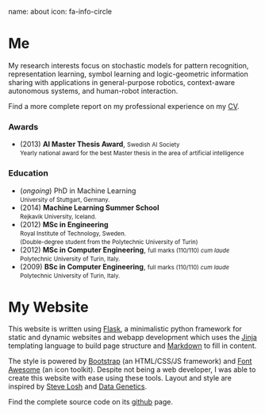 name: about
icon: fa-info-circle

# Me

My research interests focus on stochastic models for pattern recognition,
representation learning, symbol learning and logic-geometric information
sharing with applications in general-purpose robotics, context-aware autonomous
systems, and human-robot interaction.

Find a more complete report on my professional experience on my [CV][cv].

[cv]: /static/docs/cv_baisero.pdf

### Awards

 * (2013) **AI Master Thesis Award**, <small>Swedish AI Society</small> <br>
 <small>Yearly national award for the best Master thesis in the area of
 artificial intelligence</small>

### Education

 * (*ongoing*) PhD in Machine Learning <br>
 <small>University of Stuttgart, Germany.</small>
 * (2014) **Machine Learning Summer School** <br>
 <small>Rejkavik University, Iceland.</small>
 * (2012) **MSc in Engineering** <br>
 <small>Royal Institute of Technology, Sweden.</small> <br>
 <small>(Double-degree student from the Polytechnic University of Turin)</small> <br>
 * (2012) **MSc in Computer Engineering**, <small>full marks (110/110) *cum laude*</small> <br>
 <small>Polytechnic University of Turin, Italy.</small>
 * (2009) **BSc in Computer Engineering**, <small>full marks (110/110) *cum laude*</small> <br>
 <small>Polytechnic University of Turin, Italy.</small>

# My Website

This website is written using [Flask][flask], a minimalistic python framework
for static and dynamic websites and webapp development which uses the
[Jinja][jinja] templating language to build page structure and
[Markdown][markdown] to fill in content.

The style is powered by [Bootstrap][bootstrap] (an HTML/CSS/JS framework) and
[Font Awesome][fontawesome] (an icon toolkit).  Despite not being a web
developer, I was able to create this website with ease using these tools.
Layout and style are inspired by [Steve Losh][slosh] and [Data
Genetics][datagen].

Find the complete source code on its [<i class="fa fa-github-alt fa-lg"></i>
github][github] page.

[flask]: http://flask.pocoo.org "Flask"
[jekyll]: http://jekyllrb.com "Jekyll"
[bootstrap]: http://getbootstrap.com "Bootstrap"
[fontawesome]: http://fortawesome.github.io/Font-Awesome/ "Font Awesome"
[markdown]: http://daringfireball.net/projects/markdown/syntax "Markdown"
[liquid]: http://liquidmarkup.org "Liquid"
[jinja]: http://jinja.pocoo.org "Jinja"
[slosh]: https://stevelosh.com "Steve Losh"
[datagen]: http://datagenetics.com/blog "Data Genetics"
[github]: https://github.com/bigblindbais/baise.ro "Baise.ro repository"
